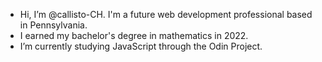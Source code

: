 - Hi, I’m @callisto-CH. I'm a future web development professional based in Pennsylvania.
- I earned my bachelor's degree in mathematics in 2022.
- I’m currently studying JavaScript through the Odin Project.

<!---
callisto-CH/callisto-CH is a ✨ special ✨ repository because its `README.md` (this file) appears on your GitHub profile.
You can click the Preview link to take a look at your changes.
--->

